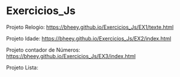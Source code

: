 # Exercicios_Js

Projeto Relogio: https://bheey.github.io/Exercicios_Js/EX1/texte.html

Projeto Idade: https://bheey.github.io/Exercicios_Js/EX2/index.html
 
Projeto contador de Números: https://bheey.github.io/Exercicios_Js/EX3/index.html

Projeto Lista: 

